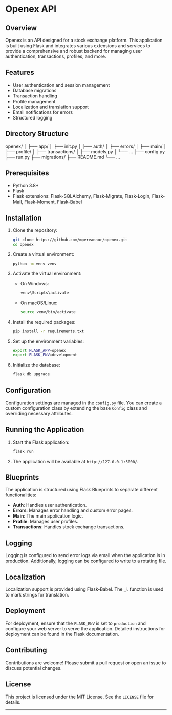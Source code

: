 # Openex API

## Overview

Openex is an API designed for a stock exchange platform. This application is built using Flask and integrates various extensions and services to provide a comprehensive and robust backend for managing user authentication, transactions, profiles, and more.

## Features

- User authentication and session management
- Database migrations
- Transaction handling
- Profile management
- Localization and translation support
- Email notifications for errors
- Structured logging

## Directory Structure

openex/
│
├── app/
│ ├── init.py
│ ├── auth/
│ ├── errors/
│ ├── main/
│ ├── profile/
│ ├── transactions/
│ ├── models.py
│ └── ...
├── config.py
├── run.py
├── migrations/
├── README.md
└── ...


## Prerequisites

- Python 3.8+
- Flask
- Flask extensions: Flask-SQLAlchemy, Flask-Migrate, Flask-Login, Flask-Mail, Flask-Moment, Flask-Babel

## Installation

1. Clone the repository:
    ```sh
    git clone https://github.com/mpereannor/openex.git
    cd openex
    ```

2. Create a virtual environment:
    ```sh
    python -m venv venv
    ```

3. Activate the virtual environment:
    - On Windows:
      ```sh
      venv\Scripts\activate
      ```
    - On macOS/Linux:
      ```sh
      source venv/bin/activate
      ```

4. Install the required packages:
    ```sh
    pip install -r requirements.txt
    ```

5. Set up the environment variables:
    ```sh
    export FLASK_APP=openex
    export FLASK_ENV=development
    ```

6. Initialize the database:
    ```sh
    flask db upgrade
    ```

## Configuration

Configuration settings are managed in the `config.py` file. You can create a custom configuration class by extending the base `Config` class and overriding necessary attributes.

## Running the Application

1. Start the Flask application:
    ```sh
    flask run
    ```

2. The application will be available at `http://127.0.0.1:5000/`.

## Blueprints

The application is structured using Flask Blueprints to separate different functionalities:

- **Auth**: Handles user authentication.
- **Errors**: Manages error handling and custom error pages.
- **Main**: The main application logic.
- **Profile**: Manages user profiles.
- **Transactions**: Handles stock exchange transactions.

## Logging

Logging is configured to send error logs via email when the application is in production. Additionally, logging can be configured to write to a rotating file.

## Localization

Localization support is provided using Flask-Babel. The `_l` function is used to mark strings for translation.

## Deployment

For deployment, ensure that the `FLASK_ENV` is set to `production` and configure your web server to serve the application. Detailed instructions for deployment can be found in the Flask documentation.

## Contributing

Contributions are welcome! Please submit a pull request or open an issue to discuss potential changes.

## License

This project is licensed under the MIT License. See the `LICENSE` file for details.

---


